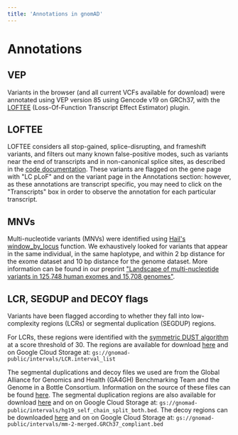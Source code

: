 ```yaml
---
title: 'Annotations in gnomAD'
---
```


#  Annotations

## VEP

Variants in the browser (and all current VCFs available for download) were annotated using VEP version 85 using Gencode v19 on GRCh37, with the [LOFTEE](https://github.com/konradjk/loftee) (Loss-Of-Function Transcript Effect Estimator) plugin.

## LOFTEE

LOFTEE considers all stop-gained, splice-disrupting, and frameshift variants, and filters out many known false-positive modes, such as variants near the end of transcripts and in non-canonical splice sites, as described in the [code documentation](https://github.com/konradjk/loftee). These variants are flagged on the gene page with "LC pLoF" and on the variant page in the Annotations section: however, as these annotations are transcript specific, you may need to click on the "Transcripts" box in order to observe the annotation for each particular transcript.

## MNVs

Multi-nucleotide variants (MNVs) were identified using
[Hail's window_by_locus](https://hail.is/docs/0.2/methods/genetics.html#hail.methods.window_by_locus)
function. We exhaustively looked for variants that appear in the same individual, in the same haplotype, and within
2 bp distance for the exome dataset and 10 bp distance for the genome dataset. More information can be found in our
preprint ["Landscape of multi-nucleotide variants in 125,748 human exomes and 15,708 genomes"](https://www.biorxiv.org/content/10.1101/573378v2).

## LCR, SEGDUP and DECOY flags

Variants have been flagged according to whether they fall into low-complexity regions (LCRs) or segmental duplication (SEGDUP) regions.

For LCRs, these regions were identified with the [symmetric DUST algorithm](https://www.ncbi.nlm.nih.gov/pubmed/16796549) at a score threshold of 30. The regions are available for download [here](https://console.cloud.google.com/storage/browser/gnomad-public/intervals/LCR.interval_list) and on Google Cloud Storage at: `gs://gnomad-public/intervals/LCR.interval_list`

The segmental duplications and decoy files we used are from the Global Alliance for Genomics and Health (GA4GH) Benchmarking Team and the Genome in a Bottle Consortium. Information on the source of these files can be found [here](https://github.com/ga4gh/benchmarking-tools/tree/master/resources/stratification-bed-files/SegmentalDuplications). The segmental duplication regions are also available for download [here](https://console.cloud.google.com/storage/browser/gnomad-public/intervals/hg19_self_chain_split_both.bed) and on on Google Cloud Storage at: `gs://gnomad-public/intervals/hg19_self_chain_split_both.bed`. The decoy regions can be downloaded [here](https://console.cloud.google.com/storage/browser/gnomad-public/intervals/mm-2-merged.GRCh37_compliant.bed) and on on Google Cloud Storage at: `gs://gnomad-public/intervals/mm-2-merged.GRCh37_compliant.bed`
